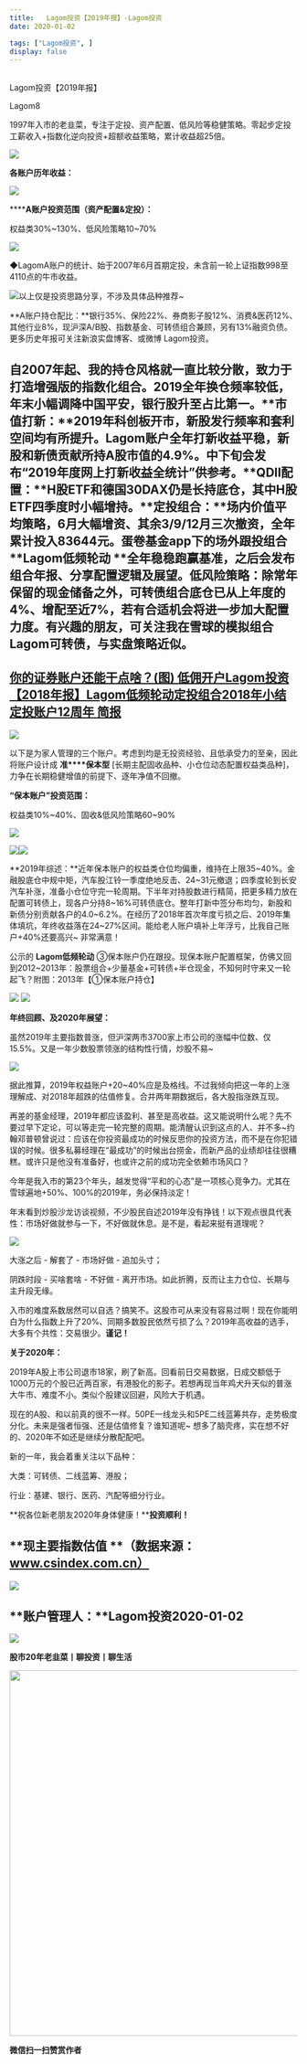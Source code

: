 ```yaml
---
title:   Lagom投资【2019年报】-Lagom投资
date: 2020-01-02

tags: ["Lagom投资", ]
display: false
---
```



## 



Lagom投资【2019年报】




Lagom8




1997年入市的老韭菜，专注于定投、资产配置、低风险等稳健策略。零起步定投工薪收入+指数化逆向投资+超额收益策略，累计收益超25倍。


<img src="https://mmbiz.qpic.cn/mmbiz_png/ZB4WjgjLjJW3KtDibicU3BB1HNQ9lDS2M5oGRnchkNPRzYsc0Ua6CIu7rZH3vAficcBEPYHU9ZTPqkic1sicT8CaxQQ/640?wx_fmt=png" data-type="png" class="" data-ratio="0.05776173285198556" data-w="554"/>

**各账户历年收益：**

<img class="rich_pages js_insertlocalimg" data-ratio="0.9467353951890034" data-s="300,640" src="https://mmbiz.qpic.cn/mmbiz_png/ZB4WjgjLjJWFRlwiaQeVcatjfbtJpXHA9anZRxmw9exZ7Rfsia3ntwthx6ghIno9a7mURxTIbKddia0IRgHorRA0g/640?wx_fmt=png" data-type="png" data-w="582" style=""/>

******A账户投资范围（资产配置&amp;定投）：**

权益类30%~130%、低风险策略10~70%

<img class="rich_pages js_insertlocalimg" data-ratio="0.9363636363636364" data-s="300,640" src="https://mmbiz.qpic.cn/mmbiz_png/ZB4WjgjLjJWFRlwiaQeVcatjfbtJpXHA9lRicM48svKN5GY77IWzXVVfhK6Vqwzx5ETePXL7cmicQDEmyO934exqw/640?wx_fmt=png" data-type="png" data-w="660" style=""/>

◆LagomA账户的统计、始于2007年6月首期定投，未含前一轮上证指数998至4110点的牛市收益。



<img class="rich_pages js_insertlocalimg" data-ratio="1.5623471882640587" data-s="300,640" src="https://mmbiz.qpic.cn/mmbiz_png/ZB4WjgjLjJWFRlwiaQeVcatjfbtJpXHA9T1u9IsmsHSYzjfGYMC8JhjVqKDsEthMESpShqAnFYpmmaERibNm5Qmg/640?wx_fmt=png" data-type="png" data-w="409" style=""/>以上仅是投资思路分享，不涉及具体品种推荐~

**A账户持仓配比：**银行35%、保险22%、券商影子股12%、消费&amp;医药12%、其他行业8%，现沪深A/B股、指数基金、可转债组合兼顾，另有13%融资负债。更多历史年报可关注新浪实盘博客、或微博 Lagom投资。



## 自2007年起、我的持仓风格就一直比较分散，致力于打造增强版的指数化组合。2019全年换仓频率较低，年末小幅调降中国平安，银行股升至占比第一。**市值打新：**2019年科创板开市，新股发行频率和套利空间均有所提升。Lagom账户全年打新收益平稳，新股和新债贡献所持A股市值的4.9%。中下旬会发布“2019年度网上打新收益全统计”供参考。**QDII配置：**H股ETF和德国30DAX仍是长持底仓，其中H股ETF四季度时小幅增持。**定投组合：**场内价值平均策略，6月大幅增资、其余3/9/12月三次撤资，全年累计投入83644元。蛋卷基金app下的场外跟投组合 **Lagom低频轮动&nbsp;**全年稳稳跑赢基准，之后会发布组合年报、分享配置逻辑及展望。**低风险策略：**除常年保留的现金储备之外，可转债组合底仓已从上年度的4%、增配至近7%，若有合适机会将进一步加大配置力度。有兴趣的朋友，可关注我在雪球的模拟组合**Lagom可转债**，与实盘策略近似。



## [你的证券账户还能干点啥？](http://mp.weixin.qq.com/s?__biz=MzI3MDQ2NjY2Mw==&amp;mid=2247484436&amp;idx=1&amp;sn=447c53eee64b6bd2994f82cd5683da43&amp;chksm=ead1ef1cdda6660a355068eb522506ed75da191de30e412df963b73be495e2152bac41966011&amp;scene=21#wechat_redirect)[(图)&nbsp;低佣开户](http://mp.weixin.qq.com/s?__biz=MzI3MDQ2NjY2Mw==&amp;mid=2247484436&amp;idx=1&amp;sn=447c53eee64b6bd2994f82cd5683da43&amp;chksm=ead1ef1cdda6660a355068eb522506ed75da191de30e412df963b73be495e2152bac41966011&amp;scene=21#wechat_redirect)[Lagom投资【2018年报】](http://mp.weixin.qq.com/s?__biz=MzI3MDQ2NjY2Mw==&amp;mid=2247484001&amp;idx=1&amp;sn=0bbccd61d7b556504dc74370a4c29998&amp;chksm=ead1e969dda6607fe0ca5b06ee2390dddead6b3b09cea2f7cc973389df26ecb27ecece6e9850&amp;scene=21#wechat_redirect)[Lagom低频轮动定投组合2018年小结](http://mp.weixin.qq.com/s?__biz=MzI3MDQ2NjY2Mw==&amp;mid=2247484016&amp;idx=1&amp;sn=c81174b2bab75cfd5ecf75f85d339880&amp;chksm=ead1e978dda6606e3994dbe88e8952b4fefb5467e4f089142c6dbae9637845b564188b7a3319&amp;scene=21#wechat_redirect)[定投账户12周年 简报](http://mp.weixin.qq.com/s?__biz=MzI3MDQ2NjY2Mw==&amp;mid=2247484311&amp;idx=1&amp;sn=8b6902694aebdd094635f2e968507d27&amp;chksm=ead1e89fdda661892650f4147ddb846a6467323f03b3eb00cba0d36145081cbe7cae5ffa4492&amp;scene=21#wechat_redirect)

<img src="https://mmbiz.qpic.cn/mmbiz_png/ZB4WjgjLjJW3KtDibicU3BB1HNQ9lDS2M5oGRnchkNPRzYsc0Ua6CIu7rZH3vAficcBEPYHU9ZTPqkic1sicT8CaxQQ/640?wx_fmt=png" data-type="png" class="" data-ratio="0.05776173285198556" data-w="554" style="color: rgb(136, 136, 136);font-size: 15px;"/>



以下是为家人管理的三个账户。考虑到均是无投资经验、且低承受力的至亲，因此将账户设计成 **准****保本型** [长期主配固收品种、小仓位动态配置权益类品种]，力争在长期稳健增值的前提下、逐年净值不回撤。



**“保本账户”投资范围：**

权益类10%~40%、固收&amp;低风险策略60~90%

<img class="rich_pages js_insertlocalimg" data-ratio="1.1901840490797546" data-s="300,640" src="https://mmbiz.qpic.cn/mmbiz_png/ZB4WjgjLjJWFRlwiaQeVcatjfbtJpXHA9gOt52pvLmUB3qPoqyngD9235TJ0Vsfiart2DYaFziardICpMZkL8rGiaA/640?wx_fmt=png" data-type="png" data-w="489" style=""/>

<img class="rich_pages js_insertlocalimg" data-ratio="1.3582089552238805" data-s="300,640" src="https://mmbiz.qpic.cn/mmbiz_png/ZB4WjgjLjJWFRlwiaQeVcatjfbtJpXHA9j0TrafGduuctxbktCFH2btmVUAqGE9w3RLowiaLQlyFLccMR7fBEXicA/640?wx_fmt=png" data-type="png" data-w="469" style=""/><img class="rich_pages js_insertlocalimg" data-ratio="1.2239130434782608" data-s="300,640" src="https://mmbiz.qpic.cn/mmbiz_png/ZB4WjgjLjJWFRlwiaQeVcatjfbtJpXHA9P4OM36fsPetDkBvNb7wRScHIgwTjeYd034CQXfe5cz78ppnuvDLPGQ/640?wx_fmt=png" data-type="png" data-w="460"/>

**2019年综述：**近年保本账户的权益类仓位均偏重，维持在上限35~40%。金融股底仓中规中矩，汽车股江铃一季度绝地反击、24~31元撤退；四季度轮到长安汽车补涨，准备小仓位守完一轮周期。下半年对持股数进行精简，把更多精力放在配置可转债上，现各户分持8~16%可转债底仓。整年打新中签分布均匀，新股和新债分别贡献各户的4.0~6.2%。在经历了2018年首次年度亏损之后、2019年集体填坑，年终收益落在24~27%区间。能给老人账户填补上年浮亏，比我自己账户+40%还要高兴~ 非常满意！



公示的&nbsp;**Lagom低频轮动**&nbsp;③保本账户仍在跟投。现保本账户配置框架，仿佛又回到2012~2013年：股票组合+少量基金+可转债+半仓现金，不知何时守来又一轮起飞？附图：2013年【①保本账户持仓】

<img class="rich_pages js_insertlocalimg" data-ratio="0.8552188552188552" data-s="300,640" src="https://mmbiz.qpic.cn/mmbiz_png/ZB4WjgjLjJWFRlwiaQeVcatjfbtJpXHA9U3D8GGhb5xzosdg4mSNibVlF52hHYpU3cht1ayCK4WjtqGQ1KYpw5EQ/640?wx_fmt=png" data-type="png" data-w="297" style=""/>

<img src="https://mmbiz.qpic.cn/mmbiz_png/ZB4WjgjLjJW3KtDibicU3BB1HNQ9lDS2M5oGRnchkNPRzYsc0Ua6CIu7rZH3vAficcBEPYHU9ZTPqkic1sicT8CaxQQ/640?wx_fmt=png" data-type="png" class="" data-ratio="0.05776173285198556" data-w="554"/>

**年终回顾、及2020年展望：**



虽然2019年主要指数普涨，但沪深两市3700家上市公司的涨幅中位数、仅15.5%。又是一年少数股票领涨的结构性行情，炒股不易~



<img class="rich_pages js_insertlocalimg" data-ratio="0.6794258373205742" data-s="300,640" src="https://mmbiz.qpic.cn/mmbiz_png/ZB4WjgjLjJWFRlwiaQeVcatjfbtJpXHA9nwX7H0U56JIFkzQlRndn0uOU93OU8AAlZiaae8sFly3lHfY3QXem7KQ/640?wx_fmt=png" data-type="png" data-w="627" style=""/>

据此推算，2019年权益账户+20~40%应是及格线。不过我倾向把这一年的上涨理解成、对2018年超跌的估值修复。合并两年期数据后，各大股指涨跌互现。



再差的基金经理，2019年都应该盈利、甚至是高收益。这又能说明什么呢？先不要过早下定论，可以等走完一轮完整的周期。能清醒认识到这点的人、并不多~约翰邓普顿曾说过：应该在你投资最成功的时候反思你的投资方法，而不是在你犯错误的时候。很多私募经理在“最成功”的时候出台捞金，而新产品的业绩却往往很糟糕。或许只是他没有准备好，也或许之前的成功完全依赖市场风口？

今年是我入市的第23个年头，越发觉得“平和的心态”是一项核心竞争力。尤其在雪球遍地+50%、100%的2019年，务必保持淡定！



年末看到炒股沙龙访谈视频，不少股民自述2019年没有挣钱！以下观点很具代表性：市场好做就参与一下，不好做就休息。是不是，看起来挺有道理呢？

<img class="rich_pages js_insertlocalimg" data-ratio="0.7863636363636364" data-s="300,640" src="https://mmbiz.qpic.cn/mmbiz_png/ZB4WjgjLjJWFRlwiaQeVcatjfbtJpXHA9ia92QXSmap6fdsvfbqBKpkicF3IEtgjU2TywNHJwLnWpTm9TyZRuH3MA/640?wx_fmt=png" data-type="png" data-w="660" style=""/>

大涨之后 - 解套了 - 市场好做 - 追加头寸；

阴跌时段 - 买啥套啥 - 不好做 - 离开市场。如此折腾，反而让主力仓位、长期与主升段无缘。



入市的难度系数居然可以自选？搞笑不。这股市可从来没有容易过啊！现在你能明白为什么指数上升了20%、同期多数股民依然亏损了么？2019年高收益的选手，大多有个共性：交易很少。**谨记！**





**关于2020年：**

2019年A股上市公司退市18家，刷了新高。回看前日交易数据，日成交额低于1000万元的个股已近两百家，有港股化的影子。若想再现当年鸡犬升天似的普涨大牛市、难度不小。类似个股建议回避，风险大于机遇。



现在的A股、和以前真的很不一样。50PE一线龙头和5PE二线蓝筹共存，走势极度分化。未来是强者恒强、还是估值修复？谁知道呢~ 想多了脑壳疼，实在想不好的、2020年不如还是继续分散配配吧。



新的一年，我会着重关注以下品种：

大类：可转债、二线蓝筹、港股；

行业：基建、银行、医药、汽配等细分行业。



**祝各位新老朋友2020年身体健康！****投资顺利！**

## **现主要指数估值 **（数据来源：www.csindex.com.cn）

<img class="rich_pages js_insertlocalimg" data-ratio="0.7359154929577465" data-s="300,640" src="https://mmbiz.qpic.cn/mmbiz_png/ZB4WjgjLjJWFRlwiaQeVcatjfbtJpXHA9lHQPtc8jp2UdYlNn00MA0eMWibRGIv9GGS7OY3RE7p5pNGvrHyicaFgA/640?wx_fmt=png" data-type="png" data-w="568" style=""/>

## **账户管理人：**Lagom投资2020-01-02

<img src="https://mmbiz.qpic.cn/mmbiz_png/ZB4WjgjLjJW3KtDibicU3BB1HNQ9lDS2M5oGRnchkNPRzYsc0Ua6CIu7rZH3vAficcBEPYHU9ZTPqkic1sicT8CaxQQ/640?wx_fmt=png" data-type="png" class="" data-ratio="0.05776173285198556" data-w="554"/>

**股市20年老韭菜丨聊投资丨聊生活**

<img class="" data-copyright="0" data-ratio="0.390625" data-s="300,640" data-type="png" data-w="640" src="https://mmbiz.qpic.cn/mmbiz_png/ZB4WjgjLjJW3KtDibicU3BB1HNQ9lDS2M5AHEoeiaz0dQ4NfIRjBMuXvyJn8dXWm7ftklb0xqheiaMia0zbkyMJiaKzA/640?wx_fmt=png" style="box-sizing: border-box !important;overflow-wrap: break-word !important;visibility: visible !important;width: 640px !important;"/>


**微信扫一扫赞赏作者**
